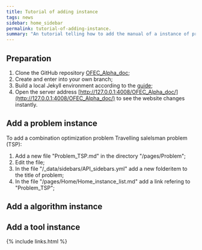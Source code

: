 ```yaml
---
title: Tutorial of adding instance
tags: news
sidebar: home_sidebar
permalink: tutorial-of-adding-instance.
summary: "An tutorial telling how to add the manual of a instance of problem, algorithm or tool."
---
```


## Preparation

1. Clone the GitHub repository [OFEC_Alpha_doc](https://github.com/Changhe160/OFEC_Alpha_doc);
1. Create and enter into your own branch;
1. Build a local Jekyll environment according to the [guide](https://wangjunchen567.github.io/build-local-jekyll-environment/);
1. Open the server address [http://127.0.0.1:4008/OFEC_Alpha_doc/](http://127.0.0.1:4008/OFEC_Alpha_doc/) to see the website changes instantly.

## Add a problem instance

To add a combination optimization problem Travelling salelsman problem (TSP):

1. Add a new file "Problem_TSP.md" in the directory "/pages/Problem";
1. Edit the file;
1. In the file "/_data/sidebars/API_sidebars.yml" add a new folderitem to the title of problem;
1. In the file "/pages/Home/Home_instance_list.md" add a link refering to "Problem_TSP";

## Add a algorithm instance

## Add a tool instance

{% include links.html %}
